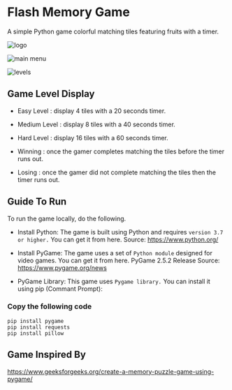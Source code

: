 # Flash Memory Game

A simple Python game colorful matching tiles featuring fruits with a timer.

![logo](https://github.com/user-attachments/assets/799f8bfe-406c-4ac9-a16c-d9430b037556)

![main menu](https://github.com/user-attachments/assets/6721818a-c682-4a77-9df7-9c444725a334)

![levels](https://github.com/user-attachments/assets/95b050bb-22fe-4a14-be39-71f6f1707bee)

## Game Level Display

* Easy Level : display 4 tiles with a 20 seconds timer.
  
* Medium Level : display 8 tiles with a 40 seconds timer.
  
* Hard Level : display 16 tiles with a 60 seconds timer.

* Winning : once the gamer completes matching the tiles before the timer runs out.
  
* Losing : once the gamer did not complete matching the tiles then the timer runs out.


## Guide To Run

To run the game locally, do the following.
* Install Python: The game is built using Python and requires `version 3.7 or higher.` You can get it from here.
 Source: https://www.python.org/

* Install PyGame: The game uses a set of `Python module` designed for video games. You can get it from here. PyGame 2.5.2 Release Source:
 https://www.pygame.org/news

* PyGame Library: This game uses `Pygame library.` You can install it using pip (Commant Prompt):

### Copy the following code

```
pip install pygame
pip install requests
pip install pillow
```

## Game Inspired By
https://www.geeksforgeeks.org/create-a-memory-puzzle-game-using-pygame/
